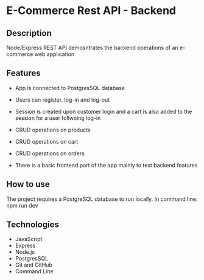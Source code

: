 # E-Commerce Rest API - Backend

## Description

Node/Express REST API demosntrates the backend operations of an e-commerce web application

## Features

* App is connected to PostgresSQL database
* Users can register, log-in and log-out
* Session is created upon customer login and a cart is also added to the session for a user follwoing log-in
* CRUD operations on products
* CRUD operations on cart 
* CRUD operations on orders

* There is a basic frontend part of the app mainly to test backend features

## How to use

The project requires a PostgreSQL database to run locally. In command line: npm run dev

## Technologies

* JavaScript
* Express
* Node.js
* PostgresSQL
* Git and GitHub
* Command Line
